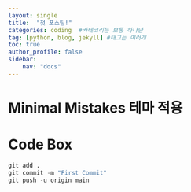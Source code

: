 ```yaml
---
layout: single
title:  "첫 포스팅!"
categories: coding  #카테코리는 보통 하나만
tag: [python, blog, jekyll] #태그는 여러개
toc: true
author_profile: false
sidebar:
    nav: "docs"
---
```


# Minimal Mistakes 테마 적용

# Code Box
```python
git add .
git commit -m "First Commit"
git push -u origin main
```